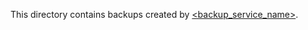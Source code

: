 <!-- Do not remove this file! -->

This directory contains backups created by [<backup_service_name>](<backup_service_repo_link_>).

